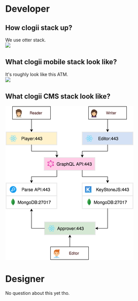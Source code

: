 # Developer

## How clogii stack up?
We use otter stack.  
[![](https://github.com/otterhq/otter-stack/blob/master/img/otter-stack-v1.2.0.png)](https://github.com/otterhq/otter-stack/raw/master/img/otter-stack-v1.2.0.png)

## What clogii mobile stack look like?
It's roughly look like this ATM.  
[![](https://github.com/digithun/clogii-faq/blob/master/img/clogii-mobile-stack-v1.0.0.png)](https://github.com/digithun/clogii-faq/blob/master/img/clogii-mobile-stack-v1.0.0.png)

## What clogii CMS stack look like?
[![](https://github.com/digithun/clogii-faq/blob/master/img/clogii-cms-v1.0.0.png)](https://github.com/digithun/clogii-faq/blob/master/img/clogii-cms-v1.0.0.png)

# Designer
No question about this yet tho.
